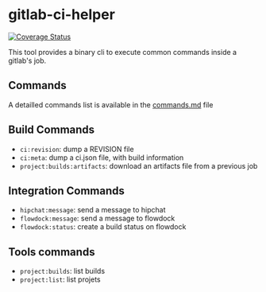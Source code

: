 # gitlab-ci-helper

[![Coverage Status](https://coveralls.io/repos/github/rande/gitlab-ci-helper/badge.svg?branch=master)](https://coveralls.io/github/rande/gitlab-ci-helper?branch=master)

This tool provides a binary cli to execute common commands inside a gitlab's job.

## Commands 

A detailled commands list is available in the [commands.md](commands.md) file

## Build Commands
   
- ``ci:revision``: dump a REVISION file
- ``ci:meta``: dump a ci.json file, with build information 
- ``project:builds:artifacts``: download an artifacts file from a previous job


## Integration Commands

- ``hipchat:message``: send a message to hipchat
- ``flowdock:message``: send a message to flowdock
- ``flowdock:status``: create a build status on flowdock 

## Tools commands

- ``project:builds``: list builds
- ``project:list``: list projets